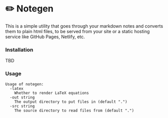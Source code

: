 # ✏️ Notegen

This is a simple utility that goes through your markdown notes and converts them to plain html files, to be served from your site or a static hosting service like GitHub Pages, Netlify, etc.

### Installation

TBD

### Usage

```
Usage of notegen:
  -latex
    Whether to render LaTeX equations
  -out string
    The output directory to put files in (default ".")
  -src string
    The source directory to read files from (default ".")
```

